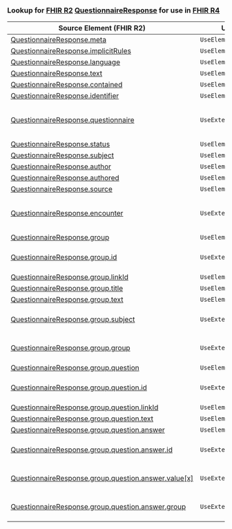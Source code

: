 ### Lookup for [FHIR R2](https://hl7.org/fhir/DSTU2/) [QuestionnaireResponse](https://hl7.org/fhir/DSTU2/QuestionnaireResponse.html) for use in [FHIR R4](https://hl7.org/fhir/R4/)

| Source Element (FHIR R2) | Usage | Target |
| -------------- | ----- | ------ |
| [QuestionnaireResponse.meta](https://hl7.org/fhir/DSTU2/QuestionnaireResponse.html#resource) | `UseElementSameName` | [QuestionnaireResponse.meta](https://hl7.org/fhir/R4/QuestionnaireResponse.html#resource) |
| [QuestionnaireResponse.implicitRules](https://hl7.org/fhir/DSTU2/QuestionnaireResponse.html#resource) | `UseElementSameName` | [QuestionnaireResponse.implicitRules](https://hl7.org/fhir/R4/QuestionnaireResponse.html#resource) |
| [QuestionnaireResponse.language](https://hl7.org/fhir/DSTU2/QuestionnaireResponse.html#resource) | `UseElementSameName` | [QuestionnaireResponse.language](https://hl7.org/fhir/R4/QuestionnaireResponse.html#resource) |
| [QuestionnaireResponse.text](https://hl7.org/fhir/DSTU2/QuestionnaireResponse.html#resource) | `UseElementSameName` | [QuestionnaireResponse.text](https://hl7.org/fhir/R4/QuestionnaireResponse.html#resource) |
| [QuestionnaireResponse.contained](https://hl7.org/fhir/DSTU2/QuestionnaireResponse.html#resource) | `UseElementSameName` | [QuestionnaireResponse.contained](https://hl7.org/fhir/R4/QuestionnaireResponse.html#resource) |
| [QuestionnaireResponse.identifier](https://hl7.org/fhir/DSTU2/QuestionnaireResponse.html#resource) | `UseElementSameName` | [QuestionnaireResponse.identifier](https://hl7.org/fhir/R4/QuestionnaireResponse.html#resource) |
| [QuestionnaireResponse.questionnaire](https://hl7.org/fhir/DSTU2/QuestionnaireResponse.html#resource) | `UseExtension` | [http://hl7.org/fhir/1.0/StructureDefinition/extension-QuestionnaireResponse.questionnaire](StructureDefinition-ext-R2-QuestionnaireResponse.questionnaire.html) |
| [QuestionnaireResponse.status](https://hl7.org/fhir/DSTU2/QuestionnaireResponse.html#resource) | `UseElementSameName` | [QuestionnaireResponse.status](https://hl7.org/fhir/R4/QuestionnaireResponse.html#resource) |
| [QuestionnaireResponse.subject](https://hl7.org/fhir/DSTU2/QuestionnaireResponse.html#resource) | `UseElementSameName` | [QuestionnaireResponse.subject](https://hl7.org/fhir/R4/QuestionnaireResponse.html#resource) |
| [QuestionnaireResponse.author](https://hl7.org/fhir/DSTU2/QuestionnaireResponse.html#resource) | `UseElementSameName` | [QuestionnaireResponse.author](https://hl7.org/fhir/R4/QuestionnaireResponse.html#resource) |
| [QuestionnaireResponse.authored](https://hl7.org/fhir/DSTU2/QuestionnaireResponse.html#resource) | `UseElementSameName` | [QuestionnaireResponse.authored](https://hl7.org/fhir/R4/QuestionnaireResponse.html#resource) |
| [QuestionnaireResponse.source](https://hl7.org/fhir/DSTU2/QuestionnaireResponse.html#resource) | `UseElementSameName` | [QuestionnaireResponse.source](https://hl7.org/fhir/R4/QuestionnaireResponse.html#resource) |
| [QuestionnaireResponse.encounter](https://hl7.org/fhir/DSTU2/QuestionnaireResponse.html#resource) | `UseExtension` | [http://hl7.org/fhir/1.0/StructureDefinition/extension-QuestionnaireResponse.encounter](StructureDefinition-ext-R2-QuestionnaireResponse.encounter.html) |
| [QuestionnaireResponse.group](https://hl7.org/fhir/DSTU2/QuestionnaireResponse.html#resource) | `UseElementRenamed` | [QuestionnaireResponse.item](https://hl7.org/fhir/R4/QuestionnaireResponse.html#resource) |
| [QuestionnaireResponse.group.id](https://hl7.org/fhir/DSTU2/QuestionnaireResponse.html#resource) | `UseExtension` | [http://hl7.org/fhir/1.0/StructureDefinition/extension-QuestionnaireResponse.group.id](StructureDefinition-ext-R2-QR.gr.id.html) |
| [QuestionnaireResponse.group.linkId](https://hl7.org/fhir/DSTU2/QuestionnaireResponse.html#resource) | `UseElementRenamed` | [QuestionnaireResponse.item.linkId](https://hl7.org/fhir/R4/QuestionnaireResponse.html#resource) |
| [QuestionnaireResponse.group.title](https://hl7.org/fhir/DSTU2/QuestionnaireResponse.html#resource) | `UseElementRenamed` | [QuestionnaireResponse.item.text](https://hl7.org/fhir/R4/QuestionnaireResponse.html#resource) |
| [QuestionnaireResponse.group.text](https://hl7.org/fhir/DSTU2/QuestionnaireResponse.html#resource) | `UseElementRenamed` | [QuestionnaireResponse.item.text](https://hl7.org/fhir/R4/QuestionnaireResponse.html#resource) |
| [QuestionnaireResponse.group.subject](https://hl7.org/fhir/DSTU2/QuestionnaireResponse.html#resource) | `UseExtension` | [http://hl7.org/fhir/1.0/StructureDefinition/extension-QuestionnaireResponse.group.subject](StructureDefinition-ext-R2-QR.gr.subject.html) |
| [QuestionnaireResponse.group.group](https://hl7.org/fhir/DSTU2/QuestionnaireResponse.html#resource) | `UseExtension` | [http://hl7.org/fhir/1.0/StructureDefinition/extension-QuestionnaireResponse.group.group](StructureDefinition-ext-R2-QR.gr.group.html) |
| [QuestionnaireResponse.group.question](https://hl7.org/fhir/DSTU2/QuestionnaireResponse.html#resource) | `UseElementRenamed` | [QuestionnaireResponse.item](https://hl7.org/fhir/R4/QuestionnaireResponse.html#resource) |
| [QuestionnaireResponse.group.question.id](https://hl7.org/fhir/DSTU2/QuestionnaireResponse.html#resource) | `UseExtension` | [http://hl7.org/fhir/1.0/StructureDefinition/extension-QuestionnaireResponse.group.question.id](StructureDefinition-ext-R2-QR.gr.qu.id.html) |
| [QuestionnaireResponse.group.question.linkId](https://hl7.org/fhir/DSTU2/QuestionnaireResponse.html#resource) | `UseElementRenamed` | [QuestionnaireResponse.item.linkId](https://hl7.org/fhir/R4/QuestionnaireResponse.html#resource) |
| [QuestionnaireResponse.group.question.text](https://hl7.org/fhir/DSTU2/QuestionnaireResponse.html#resource) | `UseElementRenamed` | [QuestionnaireResponse.item.text](https://hl7.org/fhir/R4/QuestionnaireResponse.html#resource) |
| [QuestionnaireResponse.group.question.answer](https://hl7.org/fhir/DSTU2/QuestionnaireResponse.html#resource) | `UseElementRenamed` | [QuestionnaireResponse.item.answer](https://hl7.org/fhir/R4/QuestionnaireResponse.html#resource) |
| [QuestionnaireResponse.group.question.answer.id](https://hl7.org/fhir/DSTU2/QuestionnaireResponse.html#resource) | `UseExtension` | [http://hl7.org/fhir/1.0/StructureDefinition/extension-QuestionnaireResponse.group.question.answer.id](StructureDefinition-ext-R2-QR.gr.qu.an.id.html) |
| [QuestionnaireResponse.group.question.answer.value[x]](https://hl7.org/fhir/DSTU2/QuestionnaireResponse.html#resource) | `UseExtension` | [http://hl7.org/fhir/1.0/StructureDefinition/extension-QuestionnaireResponse.group.question.answer.value](StructureDefinition-ext-R2-QR.gr.qu.an.value.html) |
| [QuestionnaireResponse.group.question.answer.group](https://hl7.org/fhir/DSTU2/QuestionnaireResponse.html#resource) | `UseExtension` | [http://hl7.org/fhir/1.0/StructureDefinition/extension-QuestionnaireResponse.group.question.answer.group](StructureDefinition-ext-R2-QR.gr.qu.an.group.html) |
